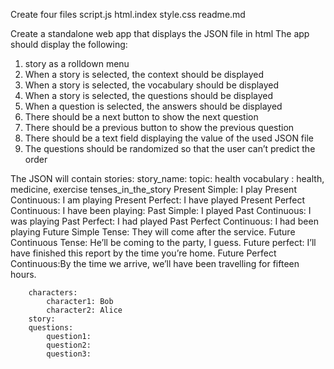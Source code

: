 Create four files
script.js
html.index
style.css 
readme.md

Create a standalone web app that displays the JSON file in html
The app should display the following:
1.	story as a rolldown menu
2.	When a story is selected, the context should be displayed
3.	When a story is selected, the vocabulary should be displayed
4.	When a story is selected, the questions should be displayed
5.	When a question is selected, the answers should be displayed
6.	There should be a next button to show the next question
7.	There should be a previous button to show the previous question
8.	There should be a text field displaying the value of the used JSON file
9.	The questions should be randomized so that the user can’t predict the order

The JSON will contain
stories:
    story_name:
        topic: health
        vocabulary  : health, medicine, exercise
        tenses_in_the_story
            Present Simple: I play
            Present Continuous: I am playing
            Present Perfect: I have played
            Present Perfect Continuous: I have been playing:
            Past Simple: I played
            Past Continuous: I was playing
            Past Perfect: I had played
            Past Perfect Continuous: I had been playing
            Future Simple Tense: They will come after the service.
            Future Continuous Tense: He’ll be coming to the party, I guess.
            Future perfect: I’ll have finished this report by the time you’re home.
            Future Perfect Continuous:By the time we arrive, we’ll have been travelling for fifteen hours.

        characters:
            character1: Bob
            character2: Alice
        story:
        questions:   
            question1:
            question2:
            question3: